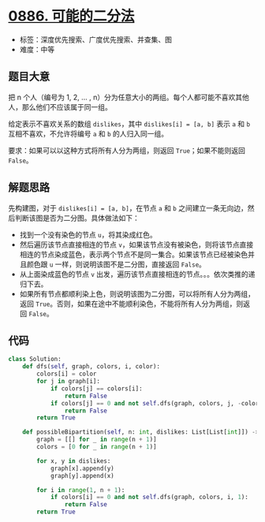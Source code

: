 # [0886. 可能的二分法](https://leetcode.cn/problems/possible-bipartition/)

- 标签：深度优先搜索、广度优先搜索、并查集、图
- 难度：中等

## 题目大意

把 n 个人（编号为 1, 2, ... , n）分为任意大小的两组。每个人都可能不喜欢其他人，那么他们不应该属于同一组。

给定表示不喜欢关系的数组 `dislikes`，其中 `dislikes[i] = [a, b]` 表示 `a` 和 `b` 互相不喜欢，不允许将编号 `a` 和 `b` 的人归入同一组。

要求：如果可以以这种方式将所有人分为两组，则返回 `True`；如果不能则返回 `False`。

## 解题思路

先构建图，对于 `dislikes[i] = [a, b]`，在节点 `a` 和 `b` 之间建立一条无向边，然后判断该图是否为二分图。具体做法如下：

- 找到一个没有染色的节点 `u`，将其染成红色。
- 然后遍历该节点直接相连的节点 `v`，如果该节点没有被染色，则将该节点直接相连的节点染成蓝色，表示两个节点不是同一集合。如果该节点已经被染色并且颜色跟 `u` 一样，则说明该图不是二分图，直接返回 `False`。
- 从上面染成蓝色的节点 `v` 出发，遍历该节点直接相连的节点。。。依次类推的递归下去。
- 如果所有节点都顺利染上色，则说明该图为二分图，可以将所有人分为两组，返回 `True`。否则，如果在途中不能顺利染色，不能将所有人分为两组，则返回 `False`。

## 代码

```Python
class Solution:
    def dfs(self, graph, colors, i, color):
        colors[i] = color
        for j in graph[i]:
            if colors[j] == colors[i]:
                return False
            if colors[j] == 0 and not self.dfs(graph, colors, j, -color):
                return False
        return True

    def possibleBipartition(self, n: int, dislikes: List[List[int]]) -> bool:
        graph = [[] for _ in range(n + 1)]
        colors = [0 for _ in range(n + 1)]

        for x, y in dislikes:
            graph[x].append(y)
            graph[y].append(x)

        for i in range(1, n + 1):
            if colors[i] == 0 and not self.dfs(graph, colors, i, 1):
                return False
        return True
```

